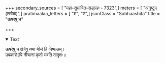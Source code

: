 +++
secondary_sources = [ "महा-सुभाषित-सङ्ग्रहः - 7323",]
meters = [ "अनुष्टुप् (श्लोक)",]
pratimaalaa_letters = [ "श", "उ",]
jsonClass = "Subhaashita"
title = "ऊषरेषु च"

+++

<details open><summary>Text</summary>

ऊषरेषु च क्षेत्रेषु यथा बीजं हि निष्फलम्।  
उपकारोऽपि नीचानां कृतो भवति तादृशः॥
</details>
